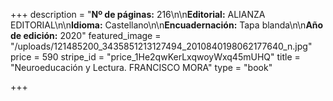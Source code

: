 +++
description = "**Nº de páginas:** 216\n\n**Editorial:** ALIANZA EDITORIAL\n\n**Idioma:** Castellano\n\n**Encuadernación:** Tapa blanda\n\n**Año de edición:** 2020"
featured_image = "/uploads/121485200_3435851213127494_2010840198062177640_n.jpg"
price = 590
stripe_id = "price_1He2qwKerLxqwoyWxq45mUHQ"
title = "Neuroeducación y Lectura. FRANCISCO MORA"
type = "book"

+++

